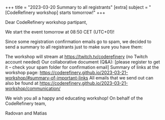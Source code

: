 +++
title = "2023-03-20 Summary to all registrants" 
[extra] 
subject = "[CodeRefinery workshop] starts tomorrow!" 
+++

Dear CodeRefinery workshop partipant,

We start the event tomorrow at 08:50 CET (UTC+01)!

Since some registration confirmation emails go to spam, we decided to send a summary to all registrants just to make sure you have them:

The workshop will stream at https://twitch.tv/coderefinery (no Twitch account needed)
Our collaborative document (Q&A): [please register to get it – check your spam folder for confirmation email]
Summary of links at the workshop page: https://coderefinery.github.io/2023-03-21-workshop/#summary-of-important-links
All emails that we send out can also be found at https://coderefinery.github.io/2023-03-21-workshop/communication/

We wish you all a happy and educating workshop! On behalf of the CodeRefinery team,

Radovan and Matias
